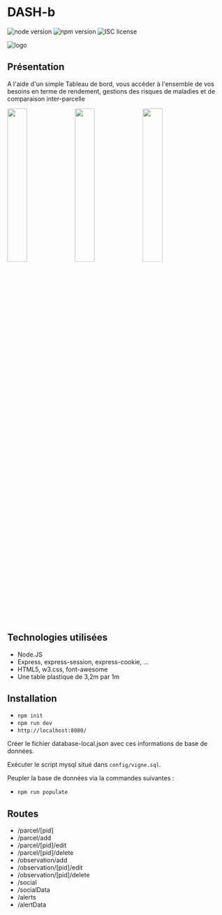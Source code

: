 # DASH-b

![node version](https://img.shields.io/badge/node-&#10878;8-green.svg)
![npm version](https://img.shields.io/badge/npm-&#10878;3.8.6-green.svg)
![ISC license](https://img.shields.io/badge/licence-ISC-blue.svg)

![logo](https://raw.githubusercontent.com/NerOcrO/vigne/master/assets/logo-name.png)

## Présentation

A l'aide d'un simple Tableau de bord, vous accéder à l'ensemble de vos besoins en terme de rendement, gestions des risques de maladies et de comparaison inter-parcelle

<img src="https://cdn.discordapp.com/attachments/485131840814972928/485751973308792833/unknown.png" style="width:30%;">
<img src="https://cdn.discordapp.com/attachments/485131840814972928/485752001083211777/unknown.png" style="width:30%;">
<img src="https://cdn.discordapp.com/attachments/485131840814972928/485752045702217728/unknown.png" style="width:30%;">


## Technologies utilisées

* Node.JS
* Express, express-session, express-cookie, ...
* HTML5, w3.css, font-awesome
* Une table plastique de 3,2m par 1m

## Installation

* `npm init`
* `npm run dev`
* `http://localhost:8080/`

Créer le fichier database-local.json avec ces informations de base de données.

Exécuter le script mysql situé dans `config/vigne.sql`.

Peupler la base de données via la commandes suivantes :
* `npm run populate`

## Routes

* /parcel/[pid]
* /parcel/add
* /parcel/[pid]/edit
* /parcel/[pid]/delete
* /observation/add
* /observation/[pid]/edit
* /observation/[pid]/delete
* /social
* /socialData
* /alerts
* /alertData
